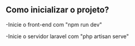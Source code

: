 ## Como inicializar o projeto?
-Inicie o front-end com "npm run dev"

-Inicie o servidor laravel com "php artisan serve"
